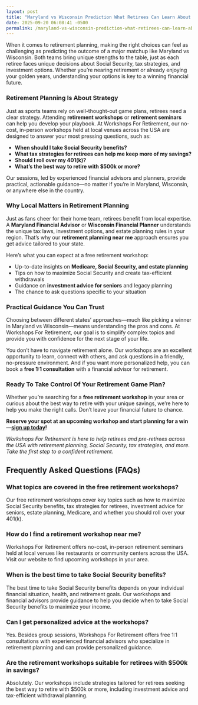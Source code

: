 ```yaml
---
layout: post
title: "Maryland vs Wisconsin Prediction What Retirees Can Learn About Retirement Planning"
date: 2025-09-20 06:08:41 -0500
permalink: /maryland-vs-wisconsin-prediction-what-retirees-can-learn-about-retirement-planning/
---
```

When it comes to retirement planning, making the right choices can feel as challenging as predicting the outcome of a major matchup like Maryland vs Wisconsin. Both teams bring unique strengths to the table, just as each retiree faces unique decisions about Social Security, tax strategies, and investment options. Whether you’re nearing retirement or already enjoying your golden years, understanding your options is key to a winning financial future.

### Retirement Planning Is About Strategy

Just as sports teams rely on well-thought-out game plans, retirees need a clear strategy. Attending **retirement workshops** or **retirement seminars** can help you develop your playbook. At Workshops For Retirement, our no-cost, in-person workshops held at local venues across the USA are designed to answer your most pressing questions, such as:

- **When should I take Social Security benefits?**
- **What tax strategies for retirees can help me keep more of my savings?**
- **Should I roll over my 401(k)?**
- **What’s the best way to retire with $500k or more?**

Our sessions, led by experienced financial advisors and planners, provide practical, actionable guidance—no matter if you’re in Maryland, Wisconsin, or anywhere else in the country.

### Why Local Matters in Retirement Planning

Just as fans cheer for their home team, retirees benefit from local expertise. A **Maryland Financial Advisor** or **Wisconsin Financial Planner** understands the unique tax laws, investment options, and estate planning rules in your region. That’s why our **retirement planning near me** approach ensures you get advice tailored to your state.

Here’s what you can expect at a free retirement workshop:

- Up-to-date insights on **Medicare, Social Security, and estate planning**
- Tips on how to maximize Social Security and create tax-efficient withdrawals
- Guidance on **investment advice for seniors** and legacy planning
- The chance to ask questions specific to your situation

### Practical Guidance You Can Trust

Choosing between different states’ approaches—much like picking a winner in Maryland vs Wisconsin—means understanding the pros and cons. At Workshops For Retirement, our goal is to simplify complex topics and provide you with confidence for the next stage of your life.

You don’t have to navigate retirement alone. Our workshops are an excellent opportunity to learn, connect with others, and ask questions in a friendly, no-pressure environment. And if you want more personalized help, you can book a **free 1:1 consultation** with a financial advisor for retirement.

### Ready To Take Control Of Your Retirement Game Plan?

Whether you’re searching for a **free retirement workshop** in your area or curious about the best way to retire with your unique savings, we’re here to help you make the right calls. Don’t leave your financial future to chance.

**Reserve your spot at an upcoming workshop and start planning for a win—[sign up today](https://workshopsforretirement.com/)!**

*Workshops For Retirement is here to help retirees and pre-retirees across the USA with retirement planning, Social Security, tax strategies, and more. Take the first step to a confident retirement.*

## Frequently Asked Questions (FAQs)

### What topics are covered in the free retirement workshops?

Our free retirement workshops cover key topics such as how to maximize Social Security benefits, tax strategies for retirees, investment advice for seniors, estate planning, Medicare, and whether you should roll over your 401(k).

### How do I find a retirement workshop near me?

Workshops For Retirement offers no-cost, in-person retirement seminars held at local venues like restaurants or community centers across the USA. Visit our website to find upcoming workshops in your area.

### When is the best time to take Social Security benefits?

The best time to take Social Security benefits depends on your individual financial situation, health, and retirement goals. Our workshops and financial advisors provide guidance to help you decide when to take Social Security benefits to maximize your income.

### Can I get personalized advice at the workshops?

Yes. Besides group sessions, Workshops For Retirement offers free 1:1 consultations with experienced financial advisors who specialize in retirement planning and can provide personalized guidance.

### Are the retirement workshops suitable for retirees with $500k in savings?

Absolutely. Our workshops include strategies tailored for retirees seeking the best way to retire with $500k or more, including investment advice and tax-efficient withdrawal planning.

<script type="application/ld+json">
{
  "@context": "https://schema.org",
  "@type": "BlogPosting",
  "headline": "Maryland vs Wisconsin Prediction What Retirees Can Learn About Retirement Planning",
  "description": "Explore key retirement planning strategies through the lens of Maryland vs Wisconsin. Learn about Social Security, tax strategies, investment advice, and free retirement workshops available nationwide.",
  "author": {
    "@type": "Person",
    "name": "Workshops For Retirement"
  },
  "publisher": {
    "@type": "Person",
    "name": "Workshops For Retirement"
  },
  "datePublished": "2024-06-01",
  "mainEntityOfPage": {
    "@type": "WebPage",
    "@id": "https://workshopsforretirement.com/blog/maryland-vs-wisconsin-retirement-planning"
  },
  "keywords": "Retirement planning, Retirement seminars, Retirement Workshops, Retirement planning near me, Free retirement workshop, How to maximize Social Security, Tax strategies for retirees, Financial advisor for retirement, Investment advice for seniors, Should I roll over my 401(k)?, Best way to retire with $500k, When to take Social Security benefits, Estate planning seminar, Medicare, Social Security, Estate Planning",
  "articleBody": "When it comes to retirement planning, making the right choices can feel as challenging as predicting the outcome of a major matchup like Maryland vs Wisconsin. Both teams bring unique strengths to the table, just as each retiree faces unique decisions about Social Security, tax strategies, and investment options. Whether you’re nearing retirement or already enjoying your golden years, understanding your options is key to a winning financial future. Just as sports teams rely on well-thought-out game plans, retirees need a clear strategy. Attending retirement workshops or retirement seminars can help you develop your playbook. At Workshops For Retirement, our no-cost, in-person workshops held at local venues across the USA are designed to answer your most pressing questions, such as when should I take Social Security benefits? What tax strategies for retirees can help me keep more of my savings? Should I roll over my 401(k)? What’s the best way to retire with $500k or more? Our sessions, led by experienced financial advisors and planners, provide practical, actionable guidance—no matter if you’re in Maryland, Wisconsin, or anywhere else in the country. Just as fans cheer for their home team, retirees benefit from local expertise. A Maryland Financial Advisor or Wisconsin Financial Planner understands the unique tax laws, investment options, and estate planning rules in your region. That’s why our retirement planning near me approach ensures you get advice tailored to your state. Here’s what you can expect at a free retirement workshop: Up-to-date insights on Medicare, Social Security, and estate planning; Tips on how to maximize Social Security and create tax-efficient withdrawals; Guidance on investment advice for seniors and legacy planning; The chance to ask questions specific to your situation. Choosing between different states’ approaches—much like picking a winner in Maryland vs Wisconsin—means understanding the pros and cons. At Workshops For Retirement, our goal is to simplify complex topics and provide you with confidence for the next stage of your life. You don’t have to navigate retirement alone. Our workshops are an excellent opportunity to learn, connect with others, and ask questions in a friendly, no-pressure environment. And if you want more personalized help, you can book a free 1:1 consultation with a financial advisor for retirement. Whether you’re searching for a free retirement workshop in your area or curious about the best way to retire with your unique savings, we’re here to help you make the right calls. Don’t leave your financial future to chance. Reserve your spot at an upcoming workshop and start planning for a win—sign up today!"
}
</script>

<script type="application/ld+json">
{
  "@context": "https://schema.org",
  "@type": "FAQPage",
  "mainEntity": [
    {
      "@type": "Question",
      "name": "What topics are covered in the free retirement workshops?",
      "acceptedAnswer": {
        "@type": "Answer",
        "text": "Our free retirement workshops cover key topics such as how to maximize Social Security benefits, tax strategies for retirees, investment advice for seniors, estate planning, Medicare, and whether you should roll over your 401(k)."
      }
    },
    {
      "@type": "Question",
      "name": "How do I find a retirement workshop near me?",
      "acceptedAnswer": {
        "@type": "Answer",
        "text": "Workshops For Retirement offers no-cost, in-person retirement seminars held at local venues like restaurants or community centers across the USA. Visit our website to find upcoming workshops in your area."
      }
    },
    {
      "@type": "Question",
      "name": "When is the best time to take Social Security benefits?",
      "acceptedAnswer": {
        "@type": "Answer",
        "text": "The best time to take Social Security benefits depends on your individual financial situation, health, and retirement goals. Our workshops and financial advisors provide guidance to help you decide when to take Social Security benefits to maximize your income."
      }
    },
    {
      "@type": "Question",
      "name": "Can I get personalized advice at the workshops?",
      "acceptedAnswer": {
        "@type": "Answer",
        "text": "Yes. Besides group sessions, Workshops For Retirement offers free 1:1 consultations with experienced financial advisors who specialize in retirement planning and can provide personalized guidance."
      }
    },
    {
      "@type": "Question",
      "name": "Are the retirement workshops suitable for retirees with $500k in savings?",
      "acceptedAnswer": {
        "@type": "Answer",
        "text": "Absolutely. Our workshops include strategies tailored for retirees seeking the best way to retire with $500k or more, including investment advice and tax-efficient withdrawal planning."
      }
    }
  ]
}
</script>